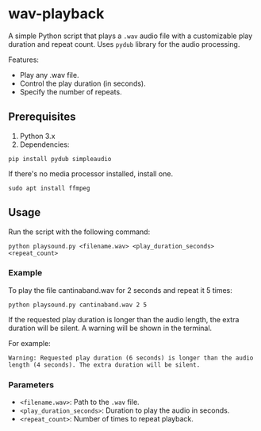 # wav-playback
A simple Python script that plays a `.wav` audio file with a customizable play duration and repeat count. Uses `pydub` library for the audio processing.

Features:
- Play any .wav file.
- Control the play duration (in seconds).
- Specify the number of repeats.

## Prerequisites
1. Python 3.x
2. Dependencies:
```
pip install pydub simpleaudio
```
If there's no media processor installed, install one.
```
sudo apt install ffmpeg
```

## Usage
Run the script with the following command:
```
python playsound.py <filename.wav> <play_duration_seconds> <repeat_count>
```

### Example
To play the file cantinaband.wav for 2 seconds and repeat it 5 times:
```
python playsound.py cantinaband.wav 2 5
```

If the requested play duration is longer than the audio length, the extra duration will be silent. A warning will be shown in the terminal.

For example:
```
Warning: Requested play duration (6 seconds) is longer than the audio length (4 seconds). The extra duration will be silent.
```

### Parameters
- `<filename.wav>`: Path to the `.wav` file.
- `<play_duration_seconds>`: Duration to play the audio in seconds.
- `<repeat_count>`: Number of times to repeat playback.

